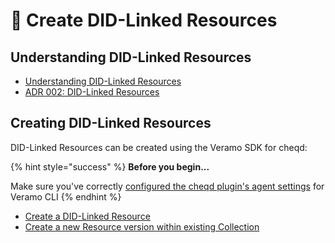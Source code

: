 # 🔗 Create DID-Linked Resources

## Understanding DID-Linked Resources

* [Understanding DID-Linked Resources](../../guides/did-linked-resources/README.md)
* [ADR 002: DID-Linked Resources](../../architecture/adr-list/adr-002-did-linked-resources.md)

## Creating DID-Linked Resources

DID-Linked Resources can be created using the Veramo SDK for cheqd:

{% hint style="success" %}
**Before you begin...**

Make sure you've correctly [configured the cheqd plugin's agent settings](../../guides/software-development-kits-sdks/veramo-sdk-for-cheqd/setup-cli.md) for Veramo CLI
{% endhint %}

* [Create a DID-Linked Resource](create-a-resource.md)
* [Create a new Resource version within existing Collection](create-a-new-resource-version.md)
